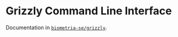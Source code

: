 # Grizzly Command Line Interface

Documentation in [`biometria-se/grizzly`](https://biometria-se.github.io/grizzly/usage/cli/).
